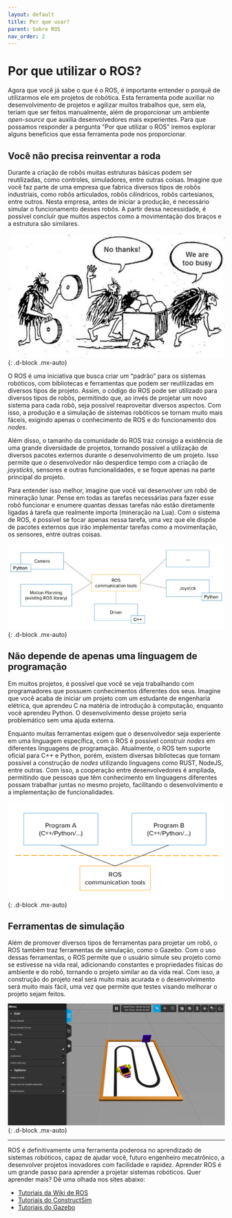 ```yaml
---
layout: default
title: Por que usar?
parent: Sobre ROS
nav_order: 2
---
```


# Por que utilizar o ROS?

Agora que você já sabe o que é o ROS, é importante entender o porquê de utilizarmos ele em projetos de robótica. Esta ferramenta pode auxiliar no desenvolvimento de projetos e agilizar muitos trabalhos que, sem ela, teriam que ser feitos manualmente, além de proporcionar um ambiente *open-source* que auxilia desenvolvedores mais experientes. Para que possamos responder a pergunta "Por que utilizar o ROS" iremos explorar alguns benefícios que essa ferramenta pode nos proporcionar.

## Você não precisa reinventar a roda

Durante a criação de robôs muitas estruturas básicas podem ser reutilizadas, como controles, simuladores, entre outras coisas. Imagine que você faz parte de uma empresa que fabrica diversos tipos de robôs industriais, como robôs articulados, robôs cilíndricos, robôs cartesianos, entre outros. Nesta empresa, antes de iniciar a produção, é necessário simular o funcionamento desses robôs. A partir dessa necessidade, é possível concluir que muitos aspectos como a movimentação dos braços e a estrutura são similares.

![Reinvent the wheel](../assets/img/WhyROS/reinvent_the_wheel.jpg){: .d-block .mx-auto}

O ROS é uma iniciativa que busca criar um “padrão” para os sistemas robóticos, com bibliotecas e ferramentas que podem ser reutilizadas em diversos tipos de projeto. Assim, o código do ROS pode ser utilizado para diversos tipos de robôs, permitindo que, ao invés de projetar um novo sistema para cada robô, seja possível reaproveitar diversos aspectos. Com isso, a produção e a simulação de sistemas robóticos se tornam muito mais fáceis, exigindo apenas o conhecimento de ROS e do funcionamento dos *nodes*.

Além disso, o tamanho da comunidade do ROS traz consigo a existência de uma grande diversidade de projetos, tornando possível a utilização de diversos pacotes externos durante o desenvolvimento de um projeto. Isso permite que o desenvolvedor não desperdice tempo com a criação de *joysticks*, sensores e outras funcionalidades, e se foque apenas na parte principal do projeto.

Para entender isso melhor, imagine que você vai desenvolver um robô de mineração lunar. Pense em todas as tarefas necessárias para fazer esse robô funcionar e enumere quantas dessas tarefas não estão diretamente ligadas à tarefa que realmente importa (mineração na Lua). Com o sistema de ROS, é possível se focar apenas nessa tarefa, uma vez que ele dispõe de pacotes externos que irão implementar tarefas como a movimentação, os sensores, entre outras coisas.

![ROS with libraries](../assets/img/WhyROS/ros_with_libraries.jpg){: .d-block .mx-auto}

## Não depende de apenas uma linguagem de programação

Em muitos projetos, é possível que você se veja trabalhando com programadores que possuem conhecimentos diferentes dos seus. Imagine que você acaba de iniciar um projeto com um estudante de engenharia elétrica, que aprendeu C na matéria de introdução à computação, enquanto você aprendeu Python. O desenvolvimento desse projeto seria problemático sem uma ajuda externa.

Enquanto muitas ferramentas exigem que o desenvolvedor seja experiente em uma linguagem específica, com o ROS é possível construir *nodes* em diferentes linguagens de programação. Atualmente, o ROS tem suporte oficial para C++ e Python, porém, existem diversas bibliotecas que tornam possível a construção de *nodes* utilizando linguagens como RUST, NodeJS, entre outras. Com isso, a cooperação entre desenvolvedores é ampliada, permitindo que pessoas que têm conhecimento em linguagens diferentes possam trabalhar juntas no mesmo projeto, facilitando o desenvolvimento e a implementação de funcionalidades.

![ROS multi-language](/assets/img/WhyROS/ros_language_agnostic.png){: .d-block .mx-auto}

## Ferramentas de simulação

Além de promover diversos tipos de ferramentas para projetar um robô, o ROS também traz ferramentas de simulação, como o Gazebo. Com o uso dessas ferramentas, o ROS permite que o usuário simule seu projeto como se estivesse na vida real, adicionando constantes e propriedades físicas do ambiente e do robô, tornando o projeto similar ao da vida real. Com isso, a construção do projeto real será muito mais acurada e o desenvolvimento será muito mais fácil, uma vez que permite que testes visando melhorar o projeto sejam feitos.

![Gazebo Simulation](../assets/img/WhyROS/gazebo_simulation.png){: .d-block .mx-auto}

___

ROS é definitivamente uma ferramenta poderosa no aprendizado de sistemas robóticos, capaz de ajudar você, futuro engenheiro mecatrônico, a desenvolver projetos inovadores com facilidade e rapidez. Aprender ROS é um grande passo para aprender a projetar sistemas robóticos. Quer aprender mais? Dê uma olhada nos sites abaixo:

* [Tutoriais da Wiki de ROS](http://wiki.ros.org/ROS/Tutorials)
* [Tutoriais do ConstructSim](https://www.theconstructsim.com/category/ros-tutorials)
* [Tutoriais do Gazebo](http://gazebosim.org/tutorials)
